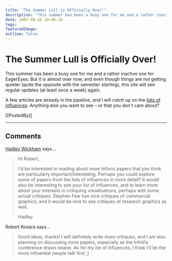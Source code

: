 ```yaml
---
title: "The Summer Lull is Officially Over!"
description: "This summer has been a busy one for me and a rather inactive one for EagerEyes. But it is almost over now, and even though things are not getting quieter (quite the opposite with the semester starting), this site will see regular updates (at least once a week) again."
date: 2007-08-26 18:06:16
tags: 
featuredImage: 
outline: false
---
```


# The Summer Lull is Officially Over!

This summer has been a busy one for me and a rather inactive one for EagerEyes. But it is almost over now, and even though things are not getting quieter (quite the opposite with the semester starting), this site will see regular updates (at least once a week) again.

A few articles are already in the pipeline, and I will catch up on the <a href="/influences">lists of influences</a>. Anything else you want to see – or that you don't care about?

[[PostedBy]]

<aside class="comments">

---
## Comments

<a href="http://had.co.nz" rel="nofollow noopener" target="_blank">Hadley Wickham</a> says…
>	Hi Robert,
>	
>	I'd be interested in reading about more Infovis papers that you think are particularly important/interesting.  Perhaps you could explore some of papers from the lists of influences in more detail?  It would also be interesting to see your list of influences, and to learn more about your interests in critiquing visualisations, perhaps with some actual critiques. Stephen Few has nice critiques of commercial graphics, and it would be nice to see critiques of research graphics as well.
>	
>	Hadley

Robert Kosara says…
>	Good ideas, thanks! I will definitely write more critiques, and I am also planning
>	on discussing more papers, especially as the InfoVis conference draws
>	nearer. As for my list of influences, I think I'll let the more
>	influential people talk first ;)
>	

</aside>


